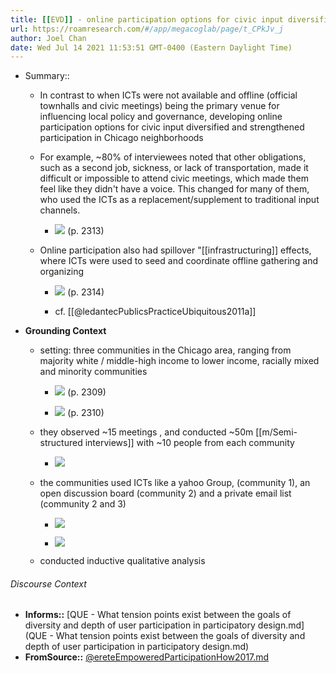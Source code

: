 ```yaml
---
title: [[EVD]] - online participation options for civic input diversified and strengthened participation in Chicago neighborhoods - [[@ereteEmpoweredParticipationHow2017]]
url: https://roamresearch.com/#/app/megacoglab/page/t_CPkJv_j
author: Joel Chan
date: Wed Jul 14 2021 11:53:51 GMT-0400 (Eastern Daylight Time)
---
```


- Summary::

    - In contrast to when ICTs were not available and offline (official townhalls and civic meetings) being the primary venue for influencing local policy and governance, developing online participation options for civic input diversified and strengthened participation in Chicago neighborhoods

    - For example, ~80% of interviewees noted that other obligations, such as a second job, sickness, or lack of transportation, made it difficult or impossible to attend civic meetings, which made them feel like they didn't have a voice. This changed for many of them, who used the ICTs as a replacement/supplement to traditional input channels.

        - ![](https://firebasestorage.googleapis.com/v0/b/firescript-577a2.appspot.com/o/imgs%2Fapp%2Fmegacoglab%2F1a_dP4q_mg.png?alt=media&token=51a4dfca-96b0-4b2b-9ce3-5bbd8537aefb) (p. 2313)

    - Online participation also had spillover "[[infrastructuring]] effects, where ICTs were used to seed and coordinate offline gathering and organizing

        - ![](https://firebasestorage.googleapis.com/v0/b/firescript-577a2.appspot.com/o/imgs%2Fapp%2Fmegacoglab%2F3pMUokQFtf.png?alt=media&token=7034f792-8d9e-4c58-a8c2-6d5e01c5f344) (p. 2314)

        - cf. [[@ledantecPublicsPracticeUbiquitous2011a]]
- **Grounding Context**

    - setting: three communities in the Chicago area, ranging from majority white / middle-high income to lower income, racially mixed and minority communities

        - ![](https://firebasestorage.googleapis.com/v0/b/firescript-577a2.appspot.com/o/imgs%2Fapp%2Fmegacoglab%2F4mUYbNwHHu.png?alt=media&token=60b7e2fa-8d07-4212-ae19-ca09f8085408) (p. 2309)

        - ![](https://firebasestorage.googleapis.com/v0/b/firescript-577a2.appspot.com/o/imgs%2Fapp%2Fmegacoglab%2FQJxLSzPCeK.png?alt=media&token=f81a7012-bcbe-43a6-af57-aa98fafe2020) (p. 2310)

    - they observed ~15 meetings , and conducted ~50m [[m/Semi-structured interviews]] with  ~10 people from each community

        - ![](https://firebasestorage.googleapis.com/v0/b/firescript-577a2.appspot.com/o/imgs%2Fapp%2Fmegacoglab%2FbWRZQsPi3p.png?alt=media&token=cc716300-85e7-4ae0-b152-a968e7aa5805)

    - the communities used ICTs like a yahoo Group, (community 1), an open discussion board (community 2) and a private email list (community 2 and 3)

        - ![](https://firebasestorage.googleapis.com/v0/b/firescript-577a2.appspot.com/o/imgs%2Fapp%2Fmegacoglab%2FNAFoEyg5ma.png?alt=media&token=a8df8c6b-5d90-48b3-8344-22d5f9f716ca)

        - ![](https://firebasestorage.googleapis.com/v0/b/firescript-577a2.appspot.com/o/imgs%2Fapp%2Fmegacoglab%2FaJzVm46X8I.png?alt=media&token=895f60ac-8c2c-487b-9be8-3aeaae497d1f)

    - conducted inductive qualitative analysis

###### Discourse Context

- **Informs::** [QUE - What tension points exist between the goals of diversity and depth of user participation in participatory design.md](QUE - What tension points exist between the goals of diversity and depth of user participation in participatory design.md)
- **FromSource::** [@ereteEmpoweredParticipationHow2017.md](@ereteEmpoweredParticipationHow2017.md)
